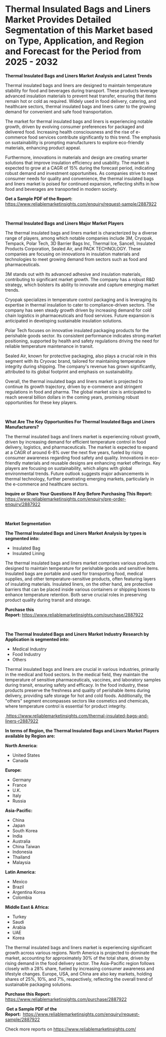 <p><h1>Thermal Insulated Bags and Liners Market Provides Detailed Segmentation of this Market based on Type, Application, and Region and Forecast for the Period from 2025 - 2032</h1></p><p><strong>Thermal Insulated Bags and Liners Market Analysis and Latest Trends</strong></p>
<p><p>Thermal insulated bags and liners are designed to maintain temperature stability for food and beverages during transport. These products leverage advanced insulation materials to prevent heat transfer, ensuring that items remain hot or cold as required. Widely used in food delivery, catering, and healthcare sectors, thermal insulated bags and liners cater to the growing demand for convenient and safe food transportation.</p><p>The market for thermal insulated bags and liners is experiencing notable growth, driven by evolving consumer preferences for packaged and delivered food. Increasing health consciousness and the rise of e-commerce food services contribute significantly to this trend. The emphasis on sustainability is prompting manufacturers to explore eco-friendly materials, enhancing product appeal.</p><p>Furthermore, innovations in materials and design are creating smarter solutions that improve insulation efficiency and usability. The market is expected to grow at a CAGR of 15% during the forecast period, indicating robust demand and investment opportunities. As companies strive to meet consumer needs for quality and convenience, the thermal insulated bags and liners market is poised for continued expansion, reflecting shifts in how food and beverages are transported in modern society.</p></p>
<p><strong>Get a Sample PDF of the Report:&nbsp;</strong> <a href="https://www.reliablemarketinsights.com/enquiry/request-sample/2887922?utm_campaign=3312&utm_medium=2&utm_source=Github&utm_content=ia&utm_term=14032025&utm_id=thermal-insulated-bags-and-liners">https://www.reliablemarketinsights.com/enquiry/request-sample/2887922</a></p>
<p>&nbsp;</p>
<p><strong>Thermal Insulated Bags and Liners Major Market Players</strong></p>
<p><p>The thermal insulated bags and liners market is characterized by a diverse range of players, among which notable companies include 3M, Cryopak, Tempack, Polar Tech, 3D Barrier Bags Inc, Thermal Ice, Sancell, Insulated Products Corporation, Sealed Air, and PACK TECHNOLOGY. These companies are focusing on innovations in insulation materials and technologies to meet growing demand from sectors such as food and pharmaceuticals.</p><p>3M stands out with its advanced adhesive and insulation materials, contributing to significant market growth. The company has a robust R&D strategy, which bolsters its ability to innovate and capture emerging market trends. </p><p>Cryopak specializes in temperature control packaging and is leveraging its expertise in thermal insulation to cater to compliance-driven sectors. The company has seen steady growth driven by increasing demand for cold chain logistics in pharmaceuticals and food services. Future expansion is anticipated in developing sustainable insulation solutions.</p><p>Polar Tech focuses on innovative insulated packaging products for the perishable goods sector. Its consistent performance indicates strong market positioning, supported by health and safety regulations driving the need for reliable temperature maintenance in transit.</p><p>Sealed Air, known for protective packaging, also plays a crucial role in this segment with its Cryovac brand, tailored for maintaining temperature integrity during shipping. The company's revenue has grown significantly, attributed to its global footprint and emphasis on sustainability.</p><p>Overall, the thermal insulated bags and liners market is projected to continue its growth trajectory, driven by e-commerce and stringent regulations in food and pharma. The global market size is anticipated to reach several billion dollars in the coming years, promising robust opportunities for these key players.</p></p>
<p>&nbsp;</p>
<p><strong>What Are The Key Opportunities For Thermal Insulated Bags and Liners Manufacturers?</strong></p>
<p><p>The thermal insulated bags and liners market is experiencing robust growth, driven by increasing demand for efficient temperature control in food delivery, logistics, and pharmaceuticals. The market is expected to expand at a CAGR of around 6-8% over the next five years, fueled by rising consumer awareness regarding food safety and quality. Innovations in eco-friendly materials and reusable designs are enhancing market offerings. Key players are focusing on sustainability, which aligns with global environmental trends. Future outlook suggests major advancements in thermal technology, further penetrating emerging markets, particularly in the e-commerce and healthcare sectors.</p></p>
<p><strong>Inquire or Share Your Questions If Any Before Purchasing This Report:</strong> <a href="https://www.reliablemarketinsights.com/enquiry/pre-order-enquiry/2887922?utm_campaign=3312&utm_medium=2&utm_source=Github&utm_content=ia&utm_term=14032025&utm_id=thermal-insulated-bags-and-liners">https://www.reliablemarketinsights.com/enquiry/pre-order-enquiry/2887922</a></p>
<p>&nbsp;</p>
<p><strong>Market Segmentation</strong></p>
<p><strong>The Thermal Insulated Bags and Liners Market Analysis by types is segmented into:</strong></p>
<p><ul><li>Insulated Bag</li><li>Insulated Lining</li></ul></p>
<p><p>The thermal insulated bags and liners market comprises various products designed to maintain temperature for perishable goods and sensitive items. Insulated bags are portable and used for transporting food, medical supplies, and other temperature-sensitive products, often featuring layers of insulating materials. Insulated liners, on the other hand, are protective barriers that can be placed inside various containers or shipping boxes to enhance temperature retention. Both serve crucial roles in preserving product quality during transit and storage.</p></p>
<p><strong>Purchase this Report:&nbsp;</strong><a href="https://www.reliablemarketinsights.com/purchase/2887922?utm_campaign=3312&utm_medium=2&utm_source=Github&utm_content=ia&utm_term=14032025&utm_id=thermal-insulated-bags-and-liners">https://www.reliablemarketinsights.com/purchase/2887922</a></p>
<p>&nbsp;</p>
<p><strong>The Thermal Insulated Bags and Liners Market Industry Research by Application is segmented into:</strong></p>
<p><ul><li>Medical Industry</li><li>Food Industry</li><li>Others</li></ul></p>
<p><p>Thermal insulated bags and liners are crucial in various industries, primarily in the medical and food sectors. In the medical field, they maintain the temperature of sensitive pharmaceuticals, vaccines, and laboratory samples during transit, ensuring safety and efficacy. In the food industry, these products preserve the freshness and quality of perishable items during delivery, providing safe storage for hot and cold foods. Additionally, the "others" segment encompasses sectors like cosmetics and chemicals, where temperature control is essential for product integrity.</p></p>
<p><a href="https://www.reliablemarketinsights.com/thermal-insulated-bags-and-liners-r2887922?utm_campaign=3312&utm_medium=2&utm_source=Github&utm_content=ia&utm_term=14032025&utm_id=thermal-insulated-bags-and-liners">&nbsp;https://www.reliablemarketinsights.com/thermal-insulated-bags-and-liners-r2887922</a></p>
<p><strong>In terms of Region, the Thermal Insulated Bags and Liners Market Players available by Region are:</strong></p>
<p>
    <p> <strong> North America: </strong>
        <ul>
            <li>United States</li>
            <li>Canada</li>
        </ul>
        </p> 
    <p> <strong> Europe: </strong>
        <ul>
            <li>Germany</li>
            <li>France</li>
            <li>U.K.</li>
            <li>Italy</li>
            <li>Russia</li>
        </ul>
        </p> 
    <p> <strong> Asia-Pacific: </strong>
        <ul>
            <li>China</li>
            <li>Japan</li>
            <li>South Korea</li>
            <li>India</li>
            <li>Australia</li>
            <li>China Taiwan</li>
            <li>Indonesia</li>
            <li>Thailand</li>
            <li>Malaysia</li>
        </ul>
        </p> 
    <p> <strong> Latin America: </strong>
        <ul>
            <li>Mexico</li>
            <li>Brazil</li>
            <li>Argentina Korea</li>
            <li>Colombia</li>
        </ul>
        </p> 
    <p> <strong> Middle East & Africa: </strong>
        <ul>
            <li>Turkey</li>
            <li>Saudi</li>
            <li>Arabia</li>
            <li>UAE</li>
            <li>Korea</li>
        </ul>
    </p>
    </p>
<p><p>The thermal insulated bags and liners market is experiencing significant growth across various regions. North America is projected to dominate the market, accounting for approximately 30% of the total share, driven by rising demand in the food delivery sector. The Asia-Pacific region follows closely with a 28% share, fueled by increasing consumer awareness and lifestyle changes. Europe, USA, and China are also key markets, holding shares of 25%, 10%, and 7%, respectively, reflecting the overall trend of sustainable packaging solutions.</p></p>
<p><strong>Purchase this Report: </strong><a href="https://www.reliablemarketinsights.com/purchase/2887922?utm_campaign=3312&utm_medium=2&utm_source=Github&utm_content=ia&utm_term=14032025&utm_id=thermal-insulated-bags-and-liners">https://www.reliablemarketinsights.com/purchase/2887922</a></p>
<p>&nbsp;<strong>Get a Sample PDF of the Report:&nbsp;&nbsp;</strong><a href="https://www.reliablemarketinsights.com/enquiry/request-sample/2887922?utm_campaign=3312&utm_medium=2&utm_source=Github&utm_content=ia&utm_term=14032025&utm_id=thermal-insulated-bags-and-liners">https://www.reliablemarketinsights.com/enquiry/request-sample/2887922</a></p>
<p><strong></strong></p>
<p>Check more reports on <a href="https://www.reliablemarketinsights.com/?utm_campaign=3312&utm_medium=2&utm_source=Github&utm_content=ia&utm_term=14032025&utm_id=thermal-insulated-bags-and-liners">https://www.reliablemarketinsights.com/</a></p>
